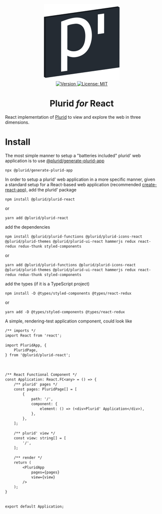 <p align="center">
    <img src="https://raw.githubusercontent.com/plurid/plurid/master/about/identity/plurid-p-logo.png" height="250px">
    <br />
    <a target="_blank" href="https://www.npmjs.com/package/@plurid/plurid-react">
        <img src="https://img.shields.io/npm/v/@plurid/plurid-react.svg?logo=npm&colorB=1380C3&style=for-the-badge" alt="Version">
    </a>
    <a target="_blank" href="https://github.com/plurid/plurid/blob/master/packages/plurid-react/LICENSE">
        <img src="https://img.shields.io/badge/license-MIT-blue.svg?colorB=1380C3&style=for-the-badge" alt="License: MIT">
    </a>
</p>



<h1 align="center">
    Plurid <i>for</i> React
</h1>


React implementation of [Plurid](https://github.com/plurid/plurid) to view and explore the web in three dimensions.



# Install

The most simple manner to setup a "batteries included" plurid' web application is to use [@plurid/generate-plurid-app](https://github.com/plurid/plurid/tree/master/packages/generate-plurid-app)

    npx @plurid/generate-plurid-app

In order to setup a plurid' web application in a more specific manner, given a standard setup for a React-based web application (recommended [create-react-app](https://github.com/facebook/create-react-app)), add the plurid' package

    npm install @plurid/plurid-react

or

    yarn add @plurid/plurid-react

add the dependencies

    npm install @plurid/plurid-functions @plurid/plurid-icons-react @plurid/plurid-themes @plurid/plurid-ui-react hammerjs redux react-redux redux-thunk styled-components

or

    yarn add @plurid/plurid-functions @plurid/plurid-icons-react @plurid/plurid-themes @plurid/plurid-ui-react hammerjs redux react-redux redux-thunk styled-components

add the types (if it is a TypeScript project)

    npm install -D @types/styled-components @types/react-redux

or

    yarn add -D @types/styled-components @types/react-redux


A simple, rendering-test application component, could look like

``` tsx
/** imports */
import React from 'react';

import PluridApp, {
    PluridPage,
} from '@plurid/plurid-react';



/** React Functional Component */
const Application: React.FC<any> = () => {
    /** plurid' pages */
    const pages: PluridPage[] = [
        {
            path: '/',
            component: {
                element: () => (<div>Plurid' Application</div>),
            },
        },
    ];

    /** plurid' view */
    const view: string[] = [
        '/',
    ];

    /** render */
    return (
        <PluridApp
            pages={pages}
            view={view}
        />
    );
}


export default Application;
```
